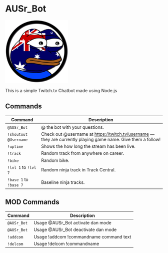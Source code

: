 # AUSr_Bot

![AUSr_Bot](/AUSr_Bot.png)

This is a simple Twitch.tv Chatbot made using Node.js

## Commands

Command                | Description                                         
-----------------------|-----------------------------------------------------
`@AUSr_Bot`            | @ the bot with your questions. 
`!shoutout @Username`  | Check out @username at https://twitch.tv/username — they are currently playing game name. Give them a follow!
`!uptime`              | Shows the how long the stream has been live.
`!track`               | Random track from anywhere on career.               
`!bike`                | Random bike.                                      
`!lvl 1` to `!lvl 7`   | Random ninja track in Track Central.                         
`!base 1` to `!base 7` | Baseline ninja tracks.                              

## MOD Commands

Command                | Description                                         
-----------------------|-----------------------------------------------------
`@AUSr_Bot`            | Usage @AUSr_Bot activate dan mode
`@AUSr_Bot`            | Usage @AUSr_Bot deactivate dan mode
`!addcom`              | Usage !addcom !commandname command text
`!delcom`              | Usage !delcom !commandname
